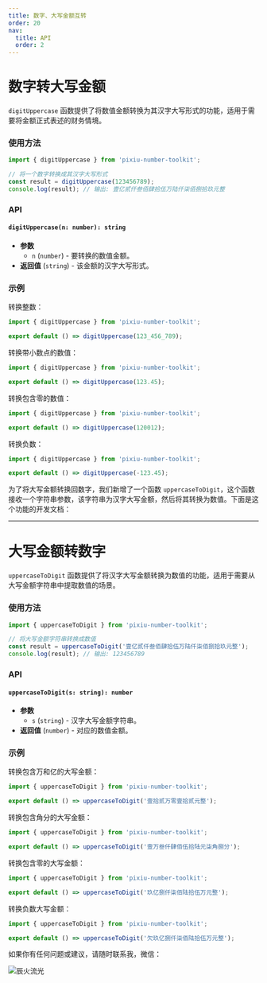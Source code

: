 ```yaml
---
title: 数字、大写金额互转
order: 20
nav:
  title: API
  order: 2
---
```


# 数字转大写金额

`digitUppercase` 函数提供了将数值金额转换为其汉字大写形式的功能，适用于需要将金额正式表述的财务情境。

### 使用方法

```js
import { digitUppercase } from 'pixiu-number-toolkit';

// 将一个数字转换成其汉字大写形式
const result = digitUppercase(123456789);
console.log(result); // 输出: 壹亿贰仟叁佰肆拾伍万陆仟柒佰捌拾玖元整
```

### API

#### `digitUppercase(n: number): string`

- **参数**
  - `n` (`number`) - 要转换的数值金额。
- **返回值** (`string`) - 该金额的汉字大写形式。

### 示例

转换整数：

```jsx
import { digitUppercase } from 'pixiu-number-toolkit';

export default () => digitUppercase(123_456_789);
```

转换带小数点的数值：

```jsx
import { digitUppercase } from 'pixiu-number-toolkit';

export default () => digitUppercase(123.45);
```

转换包含零的数值：

```jsx
import { digitUppercase } from 'pixiu-number-toolkit';

export default () => digitUppercase(120012);
```

转换负数：

```jsx
import { digitUppercase } from 'pixiu-number-toolkit';

export default () => digitUppercase(-123.45);
```

为了将大写金额转换回数字，我们新增了一个函数 `uppercaseToDigit`，这个函数接收一个字符串参数，该字符串为汉字大写金额，然后将其转换为数值。下面是这个功能的开发文档：

---

# 大写金额转数字

`uppercaseToDigit` 函数提供了将汉字大写金额转换为数值的功能，适用于需要从大写金额字符串中提取数值的场景。

### 使用方法

```js
import { uppercaseToDigit } from 'pixiu-number-toolkit';

// 将大写金额字符串转换成数值
const result = uppercaseToDigit('壹亿贰仟叁佰肆拾伍万陆仟柒佰捌拾玖元整');
console.log(result); // 输出: 123456789
```

### API

#### `uppercaseToDigit(s: string): number`

- **参数**
  - `s` (`string`) - 汉字大写金额字符串。
- **返回值** (`number`) - 对应的数值金额。

### 示例

转换包含万和亿的大写金额：

```jsx
import { uppercaseToDigit } from 'pixiu-number-toolkit';

export default () => uppercaseToDigit('壹拾贰万零壹拾贰元整');
```

转换包含角分的大写金额：

```jsx
import { uppercaseToDigit } from 'pixiu-number-toolkit';

export default () => uppercaseToDigit('壹万叁仟肆佰伍拾陆元柒角捌分');
```

转换包含零的大写金额：

```jsx
import { uppercaseToDigit } from 'pixiu-number-toolkit';

export default () => uppercaseToDigit('玖亿捌仟柒佰陆拾伍万元整');
```

转换负数大写金额：

```jsx
import { uppercaseToDigit } from 'pixiu-number-toolkit';

export default () => uppercaseToDigit('欠玖亿捌仟柒佰陆拾伍万元整');
```

如果你有任何问题或建议，请随时联系我，微信：

![辰火流光](/open_source/pixiu-number-toolkit/wx.png)
